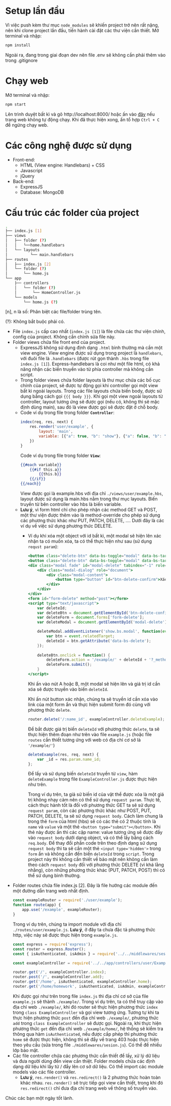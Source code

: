 # Setup lần đầu
Vì việc push kèm thư mục `node_modules` sẽ khiến project trở nên rất nặng, nên khi clone project lần đầu, tiến hành cài đặt các thư viện cần thiết.
Mở terminal và nhập:
```bash
npm install
```
Ngoài ra, đang trong giai đoạn dev nên file .env sẽ không cần phải thêm vào trong .gitignore

# Chạy web
Mở terminal và nhập:
```bash
npm start
```
Lên trình duyệt bất kì và gõ http://localhost:8000/ hoặc ấn vào [đây](http://localhost:8000/) nếu trang web không tự động chạy.
Khi đã thực hiện xong, ấn tổ hợp `Ctrl + C` để ngừng chạy web.

# Các công nghệ được sử dụng
* Front-end:
  * HTML (View engine: Handlebars) + CSS
  * Javascript
  * jQuery
* Back-end:
  * ExpressJS
  * Database: MongoDB

# Cấu trúc các folder của project
<!-- │ ├ ─ └ -->
```bash
.
├── index.js [1]
├── views
│   ├── folder (?)
│   │   └──home.handlebars
│   └── layouts
│          └── main.handlebars
├── routes
│   ├── index.js [2]
│   └── folder (?)
│       └── home.js
└── app  
    ├── controllers 
    │   └── folder (?)
    │       └── HomeController.js
    └── models
        └── home.js (?)
```
[n], n là số: Phân biệt các file/folder trùng tên.

(?): Không bắt buộc phải có.

* File `index.js` cấp cao nhất (`index.js [1]`) là file chứa các thư viện chính, config của project. Không cần chỉnh sửa file này.
* Folder views chứa file front end của project. 
  * ExpressJS không sử dụng định dạng `.html` bình thường mà cần một view engine. View engine được sử dụng trong project là `handlebars`, với đuôi file là `.handlebars` (được rút gọn thành `.hbs` trong file `index.js [1]`). Express-handlebars là coi như một file html, có khả năng nhận các biến truyền vào từ phía controller mà không cần script.
  * Trong folder views chứa folder layouts là thư mục chứa các bố cục chính của project, sẽ được tự động gọi khi controller gọi một view bất kì ngoài layouts. Trong các file layouts chứa biến body, được sử dụng bằng cách gọi `{{{ body }}}`. Khi gọi một view ngoài layouts từ controller, layout tương ứng sẽ được gọi (nếu có, không thì sẽ mặc định dùng main), sau đó là view được gọi sẽ được đặt ở chỗ body. 
  * Code ví dụ trong file trong folder **`Controller`**:
    ```javascript
    index(req, res, next) {
        res.render('user/example', {
            layout: 'main',
            variable: [{"a": true, "b": "show"}, {"a": false, "b": "hide"}]
        })
    }
    ```
    Code ví dụ trong file trong folder **`View`**:
    ```hbs
    {{#each variable}}
        {{#if this.a}}
            {{this.b}}
        {{/if}}
    {{/each}}
    ```
    View được gọi là example.hbs với địa chỉ `./views/user/example.hbs`, layout được sử dụng là main.hbs nằm trong thư mục layouts. Biến truyền từ bên controller vào hbs là biến variable.
  * **Lưu ý**, vì form html chỉ cho phép nhận các method GET và POST, một thư viện được thêm vào là method-override cho phép sử dụng các phương thức khác như PUT, PATCH, DELETE, .... Dưới đây là các ví dụ về việc sử dụng phương thức DELETE. 
    * Ví dụ khi xóa một object với id bất kì, một modal sẽ hiện lên xác nhận ta có muốn xóa, ta có thể thực hiện như sau (sử dụng `requst param`):
      ```hbs
      <button class="delete-btn" data-bs-toggle="modal" data-bs-target="#modal-delete" data-bs-delete="a">A</button>
      <button class="delete-btn" data-bs-toggle="modal" data-bs-target="#modal-delete" data-bs-delete="b">B</button>
      <div class="modal fade" id="modal-delete" tabindex="-1" role="dialog" aria-labelledby="modal-delete__Label" aria-hidden="true">
          <div class="modal-dialog" role="document">
              <div class="modal-content">
                  <button type="button" id="btn-delete-confirm">Xác nhận</button>
              </div>
          </div>
      </div>
      <form id="form-delete" method="post"></form>
      <script type="text/javascript">
          var deleteId;
          var deleteBtn = document.getElementById('btn-delete-confirm');
          var deleteForm = document.forms['form-delete']; 
          var deleteModal = document.getElementById('modal-delete');

          deleteModal.addEventListener('show.bs.modal', function(event) {
              var btn = event.relatedTarget;
              deleteId = btn.getAttribute('data-bs-delete');
          });
          
          deleteBtn.onclick = function() {
              deleteForm.action = '/example/' + deleteId + '?_method=delete';
              deleteForm.submit();
          }
      </script>
      ```
      Khi ấn vào nút A hoặc B, một modal sẽ hiện lên và giá trị id cần xóa sẽ được truyền vào biến `deleteId`.

      Khi ấn nút button xác nhận, chúng ta sẽ truyền id cần xóa vào link của một form ẩn và thực hiện submit form đó cùng với phương thức `delete`.
        ```javascript
        router.delete('/:name_id', exampleController.deleteExample);
        ```
      Để bắt được giá trị biến `deleteId` với phương thức `delete`, ta sẽ thực hiện thêm đoạn như trên vào file `example.js` (hoặc file `routes` cần thiết tương ứng với web có địa chỉ cơ sở là `'/example/'`)
        ```javascript
        deleteExample(res, req, next) {
            var _id = res.param.name_id;
        };
        ```
      Để lấy và sử dụng biến `deleteId` truyền từ `view`, hàm `deleteExample` trong file `ExampleController.js` được thực hiện như trên.

      Trong ví dụ trên, ta giả sử biến id của vật thể được xóa là một giá trị không nhạy cảm nên có thể sử dụng `request param`. Thực tế, cách thực hành tốt là đối với phương thức GET ta sẽ sử dụng `request param`, còn các phương thức khác như POST, PUT, PATCH, DELETE, ta sẽ sử dụng `request body`. Cách làm chung là trong thẻ `form` của html (hbs) sẽ có các thẻ có 2 thuộc tính là `name` và `value` và một thẻ `<button type="submit"></button>`. Khi thẻ này được ấn thì các cặp name: value tương ứng sẽ được đẩy vào `request body` dưới dạng object, và có thể lấy bằng cách `req.body`. Để thay đổi phần code trên theo định dạng sử dụng `request body` thì ta sẽ cần một thẻ `<input type='hidden'>` trong `form` ẩn và không cần đến biến `deleteId` trong `script`. Trong project này thì không cần thiết về bảo mật nên không cần làm theo cách `request body` đối với phương thức DELETE (vì khá lằng nhằng), còn những phương thức khác (PUT, PATCH, POST) thì có thể sử dụng bình thường.
* Folder routes chứa file index.js [2]. Đây là file hướng các module đến một đường dẫn trang web nhất định.
  ```javascript
  const exampleRouter = require('./user/example');
  function route(app) {
      app.use('/example', exampleRouter);
  }
  ```
  Trong ví dụ trên, chúng ta import module với địa chỉ `./routes/user/example.js`. **Lưu ý**, ở đây ta chưa đặc tả phương thức http, việc này sẽ được thực hiện trong `example.js`.
  ```javascript
  const express = require('express');
  const router = express.Router();
  const { isAuthenticated, isAdmin } = require('../../middlewares/session');

  const exampleController = require('../../app/controllers/user/ExampleController')

  router.get('/', exampleController.index);
  router.post('/', exampleController.add);
  router.get('/home', isAuthenticated, exampleController.home);
  router.get('/home/homework', isAuthenticated, isAdmin, exampleController.homework);
  ```
  Khi được gọi như trên trong file `index.js` thì địa chỉ cơ sở của file `example.js` sẽ thành `./example/`. Trong ví dụ trên, ta có thể truy cập vào địa chỉ web `./example/`, khi đó router sẽ thực hiện phương thức `index` trong `class ExampleController` và gọi view tương ứng. Tương tự khi ta thực hiện phương thức `post` đến địa chỉ web `./example/`, phương thức `add` trong `class ExampleController` sẽ được gọi. Ngoài ra, khi thực hiện phương thức `get` đến địa chỉ web `./example/home/`, hệ thống sẽ kiểm tra thông qua hàm `isAuthenticated`, nếu được cấp phép thì phương thức `home` sẽ được thực hiện, không thì sẽ đẩy về trang 403 hoặc thực hiện theo yêu cầu (sửa trong file `./middlewares/sesion.js`). Có thể để nhiều lớp bảo mật.
* Các file controller chứa các phương thức cần thiết để lấy, xử lý dữ liệu và đưa người dùng đến view cần thiệt. Folder models chứa các định dạng dữ liệu khi lấy từ / đẩy lên cơ sở dữ liệu. Có thể import các module models vào các file controller. 
  * **Lưu ý**, `res.render()` và `res.redirect()` là 2 phương thức hoàn toàn khác nhau. `res.render()` sẽ trực tiếp gọi view cần thiết, trong khi đó `res.redirect()` chỉ đưa địa chỉ trang web về thông số truyền vào.

Chúc các bạn một ngày tốt lành.
